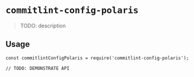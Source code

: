 # `commitlint-config-polaris`

> TODO: description

## Usage

```
const commitlintConfigPolaris = require('commitlint-config-polaris');

// TODO: DEMONSTRATE API
```
